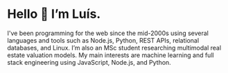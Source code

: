 # Hello 👋 I’m Luís.

I've been programming for the web since the mid-2000s using several languages and tools such as Node.js, Python, REST APIs, relational databases, and Linux. I’m also an MSc student researching multimodal real estate valuation models. My main interests are machine learning and full stack engineering using JavaScript, Node.js, and Python.
